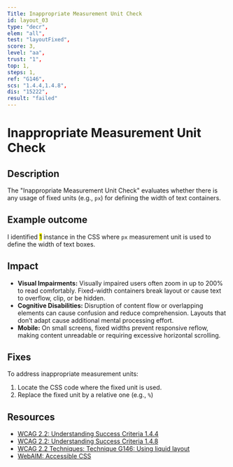 ```yaml
---
Title: Inappropriate Measurement Unit Check
id: layout_03
type: "decr",
elem: "all",
test: "layoutFixed",
score: 3,
level: "aa",
trust: "1",
top: 1,
steps: 1,
ref: "G146",
scs: "1.4.4,1.4.8",
dis: "15222",
result: "failed"
---
```


# Inappropriate Measurement Unit Check

## Description

The "Inappropriate Measurement Unit Check" evaluates whether there is any usage of fixed units (e.g., <code>px</code>) for defining the width of text containers.

## Example outcome

I identified <mark>1</mark> instance in the CSS where <code>px</code> measurement unit is used to define the width of text boxes.

## Impact

- **Visual Impairments:** Visually impaired users often zoom in up to 200% to read comfortably. Fixed-width containers break layout or cause text to overflow, clip, or be hidden.
- **Cognitive Disabilities:** Disruption of content flow or overlapping elements can cause confusion and reduce comprehension. Layouts that don’t adapt cause additional mental processing effort.
- **Mobile:** On small screens, fixed widths prevent responsive reflow, making content unreadable or requiring excessive horizontal scrolling.

## Fixes

To address inappropriate measurement units:

1. Locate the CSS code where the fixed unit is used.
2. Replace the fixed unit by a relative one (e.g., <code>%</code>)

## Resources

- [WCAG 2.2: Understanding Success Criteria 1.4.4](https://www.w3.org/WAI/WCAG22/Understanding/resize-text)
- [WCAG 2.2: Understanding Success Criteria 1.4.8](https://www.w3.org/WAI/WCAG22/Understanding/visual-presentation)
- [WCAG 2.2 Techniques: Technique G146: Using liquid layout](https://www.w3.org/WAI/WCAG22/Techniques/general/G146)
- [WebAIM: Accessible CSS](https://webaim.org/techniques/css/)
